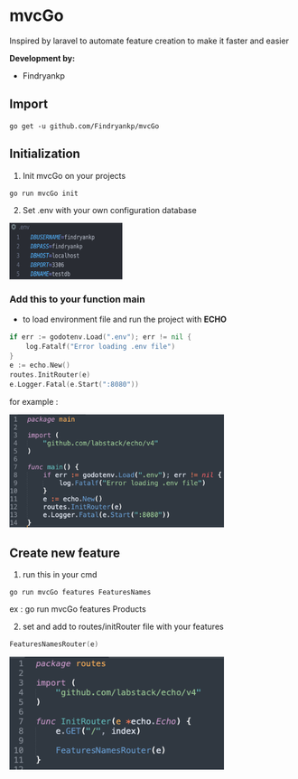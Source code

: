 # mvcGo
Inspired by laravel to automate feature creation to make it faster and easier

**Development by:** 
- Findryankp

## Import
```shell
go get -u github.com/Findryankp/mvcGo
```

## Initialization
1. Init mvcGo on your projects
```shell
go run mvcGo init
```

2. Set .env with your own configuration database

<div align="left">
  <a href="https://github.com/othneildrew/Best-README-Template">
    <img src="images/env.png" alt="Logo" height="100" width="200">
  </a>
</div>

### Add this to your function main
- to load environment file and run the project with **ECHO**
```go
if err := godotenv.Load(".env"); err != nil {
    log.Fatalf("Error loading .env file")
}
e := echo.New()
routes.InitRouter(e)
e.Logger.Fatal(e.Start(":8080"))
```
for example :
<br/>
<div align="left">
  <a href="https://github.com/othneildrew/Best-README-Template">
    <img src="images/mainFunction.png" alt="Logo" height="200" width="380">
  </a>
</div>

## Create new feature
1. run this in your cmd
```shell
go run mvcGo features FeaturesNames
```
ex : go run mvcGo features Products

2. set and add to routes/initRouter file with your features
```go
FeaturesNamesRouter(e)
```
<div align="left">
  <a href="https://github.com/othneildrew/Best-README-Template">
    <img src="images/initRoutes.png" alt="Logo" height="200" width="380">
  </a>
</div>